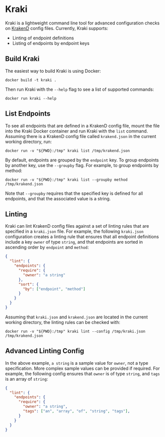 # Kraki

Kraki is a lightweight command line tool for advanced configuration checks
on [KrakenD](https://github.com/devopsfaith/krakend-ce) config files. Currently,
Kraki supports:

- Linting of endpoint definitions
- Listing of endpoints by endpoint keys

## Build Kraki

The easiest way to build Kraki is using Docker:

    docker build -t kraki .

Then run Kraki with the `--help` flag to see a list of supported commands:

    docker run kraki --help

## List Endpoints

To see all endpoints that are defined in a KrakenD config file, mount the
file into the Kraki Docker container and run Kraki with the `list` command.
Assuming there is a KrakenD config file called `krakend.json` in the current
working directory, run:

    docker run -v "${PWD}:/tmp" kraki list /tmp/krakend.json

By default, endpoints are grouped by the `endpoint` key. To group
endpoints by another key, use the `--groupby` flag. For example, to group
endpoints by method:

    docker run -v "${PWD}:/tmp" kraki list --groupby method /tmp/krakend.json

Note that `--groupby` requires that the specified key is defined for all
endpoints, and that the associated value is a string.

## Linting

Kraki can lint KrakenD config files against a set of linting rules that are
specified in a `kraki.json` file. For example, the following `kraki.json`
configuration creates a linting rule that ensures that all endpoint definitions
include a key `owner` of type `string`, and that endpoints are sorted
in ascending order by `endpoint` and `method`:

```json
{
  "lint": {
    "endpoints": {
      "require": {
        "owner": "a string"
      },
      "sort": {
        "by": ["endpoint", "method"]
      }
    }
  }
}
```

Assuming that `kraki.json` and `krakend.json` are located in the current
working directory, the linting rules can be checked with:

    docker run -v "${PWD}:/tmp" kraki lint --config /tmp/kraki.json /tmp/krakend.json

## Advanced Linting Config

In the above example, `a string` is a sample value for `owner`, not a
type specification. More complex sample values can be provided if required.
For example, the following config ensures that `owner` is of type `string`, and
`tags` is an array of `string`:

```json
{
  "lint": {
    "endpoints": {
      "require": {
        "owner": "a string",
        "tags": ["an", "array", "of", "string", "tags"],
      }
    }
  }
}
```
